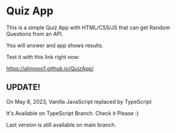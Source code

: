 # Quiz App

This is a simple Quiz App with HTML/CSS/JS that can get Random Questions from an API.

You will answer and app shows results.

Test it with this link right now:

https://alimooo1.github.io/QuizApp/

## UPDATE!

On May 8, 2023, Vanilla JavaScript replaced by TypeScript

It's Available on TypeScript Branch. Check it Please :)

Last version is still available on main branch.

